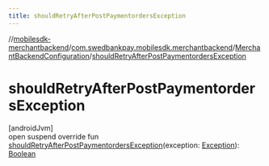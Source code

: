 ```yaml
---
title: shouldRetryAfterPostPaymentordersException
---
```

//[mobilesdk-merchantbackend](../../../index.html)/[com.swedbankpay.mobilesdk.merchantbackend](../index.html)/[MerchantBackendConfiguration](index.html)/[shouldRetryAfterPostPaymentordersException](should-retry-after-post-paymentorders-exception.html)



# shouldRetryAfterPostPaymentordersException



[androidJvm]\
open suspend override fun [shouldRetryAfterPostPaymentordersException](should-retry-after-post-paymentorders-exception.html)(exception: [Exception](https://kotlinlang.org/api/latest/jvm/stdlib/kotlin/-exception/index.html)): [Boolean](https://kotlinlang.org/api/latest/jvm/stdlib/kotlin/-boolean/index.html)




